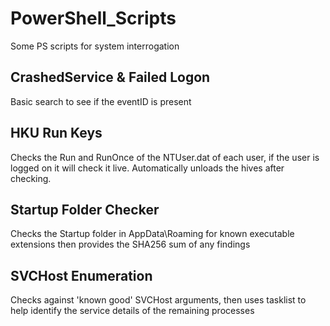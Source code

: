 # PowerShell_Scripts
Some PS scripts for system interrogation

## CrashedService & Failed Logon
Basic search to see if the eventID is present

## HKU Run Keys
Checks the Run and RunOnce of the NTUser.dat of each user, if the user is logged on it will check it live. Automatically unloads the hives after checking. 

## Startup Folder Checker
Checks the Startup folder in AppData\Roaming for known executable extensions then provides the SHA256 sum of any findings

## SVCHost Enumeration
Checks against 'known good' SVCHost arguments, then uses tasklist to help identify the service details of the remaining processes
